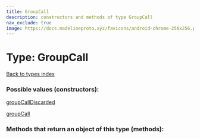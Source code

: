 ```yaml
---
title: GroupCall
description: constructors and methods of type GroupCall
nav_exclude: true
image: https://docs.madelineproto.xyz/favicons/android-chrome-256x256.png
---
```

# Type: GroupCall
[Back to types index](index.html)



### Possible values (constructors):

[groupCallDiscarded](/API_docs/constructors/groupCallDiscarded.html)  

[groupCall](/API_docs/constructors/groupCall.html)  



### Methods that return an object of this type (methods):



